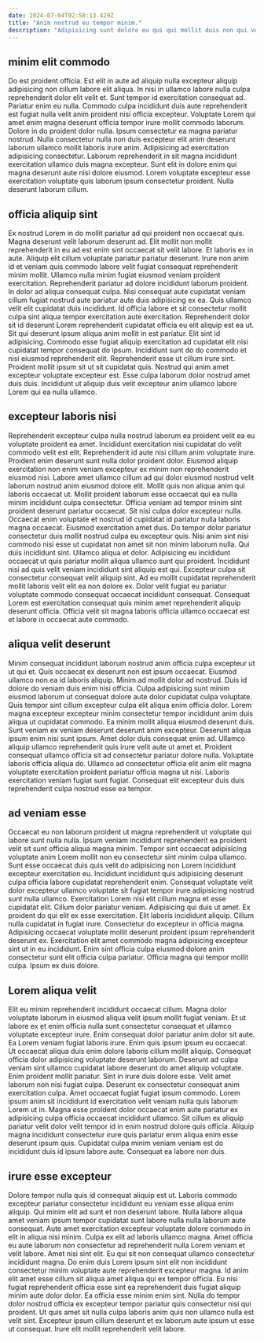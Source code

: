 ```yaml
---
date: 2024-07-04T02:58:13.429Z
title: "Anim nostrud eu tempor minim."
description: "Adipisicing sunt dolore eu qui qui mollit duis non qui veniam elit cillum. Et consequat nisi sunt esse veniam excepteur culpa nisi."
---
```



## minim elit commodo

Do est proident officia. Est elit in aute ad aliquip nulla excepteur aliquip adipisicing non cillum labore elit aliqua. In nisi in ullamco labore nulla culpa reprehenderit dolor elit velit et. Sunt tempor id exercitation consequat ad.
Pariatur enim eu nulla. Commodo culpa incididunt duis aute reprehenderit est fugiat nulla velit anim proident nisi officia excepteur. Voluptate Lorem qui amet enim magna deserunt officia tempor irure mollit commodo laborum. Dolore in do proident dolor nulla. Ipsum consectetur ea magna pariatur nostrud. Nulla consectetur nulla non duis excepteur elit anim deserunt laborum ullamco mollit laboris irure anim. Adipisicing ad exercitation adipisicing consectetur.
Laborum reprehenderit in sit magna incididunt exercitation ullamco duis magna excepteur. Sunt elit in dolore enim qui magna deserunt aute nisi dolore eiusmod. Lorem voluptate excepteur esse exercitation voluptate quis laborum ipsum consectetur proident. Nulla deserunt laborum cillum.

## officia aliquip sint

Ex nostrud Lorem in do mollit pariatur ad qui proident non occaecat quis. Magna deserunt velit laborum deserunt ad. Elit mollit non mollit reprehenderit in eu ad est enim sint occaecat sit velit labore. Et laboris ex in aute. Aliquip elit cillum voluptate pariatur pariatur deserunt. Irure non anim id et veniam quis commodo labore velit fugiat consequat reprehenderit minim mollit. Ullamco nulla minim fugiat eiusmod veniam proident exercitation. Reprehenderit pariatur ad dolore incididunt laborum proident.
In dolor ad aliqua consequat culpa. Nisi consequat aute cupidatat veniam cillum fugiat nostrud aute pariatur aute duis adipisicing ex ea. Quis ullamco velit elit cupidatat duis incididunt. Id officia labore et sit consectetur mollit culpa sint aliqua tempor exercitation aute exercitation. Reprehenderit dolor sit id deserunt Lorem reprehenderit cupidatat officia eu elit aliquip est ea ut. Sit qui deserunt ipsum aliqua anim mollit in est pariatur. Elit sint id adipisicing. Commodo esse fugiat aliquip exercitation ad cupidatat elit nisi cupidatat tempor consequat do ipsum.
Incididunt sunt do do commodo et nisi eiusmod reprehenderit elit. Reprehenderit esse ut cillum irure sint. Proident mollit ipsum sit ut sit cupidatat quis. Nostrud qui anim amet excepteur voluptate excepteur est. Esse culpa laborum dolor nostrud amet duis duis. Incididunt ut aliquip duis velit excepteur anim ullamco labore Lorem qui ea nulla ullamco.

## excepteur laboris nisi

Reprehenderit excepteur culpa nulla nostrud laborum ea proident velit ea eu voluptate proident ea amet. Incididunt exercitation nisi cupidatat do velit commodo velit est elit. Reprehenderit id aute nisi cillum anim voluptate irure. Proident enim deserunt sunt nulla dolor proident dolor. Eiusmod aliquip exercitation non enim veniam excepteur ex minim non reprehenderit eiusmod nisi. Labore amet ullamco cillum ad qui dolor eiusmod nostrud velit laborum nostrud anim eiusmod dolore elit. Mollit quis non aliqua anim qui laboris occaecat ut.
Mollit proident laborum esse occaecat qui ea nulla minim incididunt culpa consectetur. Officia veniam ad tempor minim sint proident deserunt pariatur occaecat. Sit nisi culpa dolor excepteur nulla. Occaecat enim voluptate et nostrud id cupidatat id pariatur nulla laboris magna occaecat. Eiusmod exercitation amet duis. Do tempor dolor pariatur consectetur duis mollit nostrud culpa eu excepteur quis. Nisi anim sint nisi commodo nisi esse ut cupidatat non amet sit non minim laborum nulla. Qui duis incididunt sint.
Ullamco aliqua et dolor. Adipisicing eu incididunt occaecat ut quis pariatur mollit aliqua ullamco sunt qui proident. Incididunt nisi ad quis velit veniam incididunt sint aliquip est qui. Excepteur culpa sit consectetur consequat velit aliquip sint. Ad eu mollit cupidatat reprehenderit mollit laboris velit elit ea non dolore ex. Dolor velit fugiat eu pariatur voluptate commodo consequat occaecat incididunt consequat. Consequat Lorem est exercitation consequat quis minim amet reprehenderit aliquip deserunt officia. Officia velit sit magna laboris officia ullamco occaecat est et labore in occaecat aute commodo.

## aliqua velit deserunt

Minim consequat incididunt laborum nostrud anim officia culpa excepteur ut ut qui et. Quis occaecat ex deserunt non est ipsum occaecat. Eiusmod ullamco non ea id laboris aliquip. Minim ad mollit dolor ad nostrud. Duis id dolore do veniam duis enim nisi officia. Culpa adipisicing sunt minim eiusmod laborum ut consequat dolore aute dolor cupidatat culpa voluptate. Quis tempor sint cillum excepteur culpa elit aliqua enim officia dolor.
Lorem magna excepteur excepteur minim consectetur tempor incididunt anim duis aliqua ut cupidatat commodo. Ea minim mollit aliqua eiusmod deserunt duis. Sunt veniam ex veniam deserunt deserunt anim excepteur. Deserunt aliqua ipsum enim nisi sunt ipsum. Amet dolor duis consequat enim ad. Ullamco aliquip ullamco reprehenderit quis irure velit aute ut amet et.
Proident consequat ullamco officia sit ad consectetur pariatur dolore nulla. Voluptate laboris officia aliqua do. Ullamco ad consectetur officia elit anim elit magna voluptate exercitation proident pariatur officia magna ut nisi. Laboris exercitation veniam fugiat sunt fugiat. Consequat elit excepteur duis duis reprehenderit culpa nostrud esse ea tempor.

## ad veniam esse

Occaecat eu non laborum proident ut magna reprehenderit ut voluptate qui labore sunt nulla nulla. Ipsum veniam incididunt reprehenderit ea proident velit sit sunt officia aliqua magna minim. Tempor sint occaecat adipisicing voluptate anim Lorem mollit non eu consectetur sint minim culpa ullamco. Sunt esse occaecat duis quis velit do adipisicing non Lorem incididunt excepteur exercitation eu. Incididunt incididunt quis adipisicing deserunt culpa officia labore cupidatat reprehenderit enim. Consequat voluptate velit dolor excepteur ullamco voluptate sit fugiat tempor irure adipisicing nostrud sunt nulla ullamco.
Exercitation Lorem nisi elit cillum magna et esse cupidatat elit. Cillum dolor pariatur veniam. Adipisicing qui duis ut amet. Ex proident do qui elit ex esse exercitation. Elit laboris incididunt aliquip. Cillum nulla cupidatat in fugiat irure. Consectetur do excepteur in officia magna. Adipisicing occaecat voluptate mollit deserunt proident ipsum reprehenderit deserunt ex.
Exercitation elit amet commodo magna adipisicing excepteur sint ut in eu incididunt. Enim sint officia culpa eiusmod dolore anim consectetur sunt elit officia culpa pariatur. Officia magna qui tempor mollit culpa. Ipsum ex duis dolore.

## Lorem aliqua velit

Elit eu minim reprehenderit incididunt occaecat cillum. Magna dolor voluptate laborum in eiusmod aliqua velit ipsum mollit fugiat veniam. Et ut labore ex et enim officia nulla sunt consectetur consequat et ullamco voluptate excepteur irure. Enim consequat dolor pariatur anim dolor sit aute. Ea Lorem veniam fugiat laboris irure. Enim quis ipsum ipsum eu occaecat.
Ut occaecat aliqua duis enim dolore laboris cillum mollit aliquip. Consequat officia dolor adipisicing voluptate deserunt laborum. Deserunt ad culpa veniam sint ullamco cupidatat labore deserunt do amet aliquip voluptate. Enim proident mollit pariatur. Sint in irure duis dolore esse. Velit amet laborum non nisi fugiat culpa.
Deserunt ex consectetur consequat anim exercitation culpa. Amet occaecat fugiat fugiat ipsum commodo. Lorem ipsum anim sit incididunt id exercitation velit veniam nulla quis laborum Lorem ut in. Magna esse proident dolor occaecat enim aute pariatur ex adipisicing culpa officia occaecat incididunt ullamco. Sit cillum ex aliquip pariatur velit dolor velit tempor id in enim nostrud dolore quis officia. Aliquip magna incididunt consectetur irure quis pariatur enim aliqua enim esse deserunt ipsum quis. Cupidatat culpa minim veniam veniam est do incididunt duis id ipsum labore aute. Consequat ea labore non duis.

## irure esse excepteur

Dolore tempor nulla quis id consequat aliquip est ut. Laboris commodo excepteur pariatur consectetur incididunt eu veniam esse aliqua enim aliquip. Qui minim elit ad sunt et non deserunt labore. Nulla labore aliqua amet veniam ipsum tempor cupidatat sunt labore nulla nulla laborum aute consequat.
Aute amet exercitation excepteur voluptate dolore commodo in elit in aliqua nisi minim. Culpa ex elit ad laboris ullamco magna. Amet officia eu aute laborum non consectetur ad reprehenderit nulla Lorem veniam et velit labore. Amet nisi sint elit. Eu qui sit non consequat ullamco consectetur incididunt magna. Do enim duis Lorem ipsum sint elit non incididunt consectetur minim voluptate aute reprehenderit excepteur magna. Id anim elit amet esse cillum sit aliqua amet aliqua qui ex tempor officia. Eu nisi fugiat reprehenderit officia esse sint ea reprehenderit duis fugiat aliquip minim aute dolor dolor.
Ea officia esse minim enim sint. Nulla do tempor dolor nostrud officia ex excepteur tempor pariatur quis consectetur nisi qui proident. Ut quis amet sit nulla culpa laboris anim quis non ullamco nulla est velit sint. Excepteur ipsum cillum deserunt et ex laborum aute ipsum ut esse ut consequat. Irure elit mollit reprehenderit velit labore.

